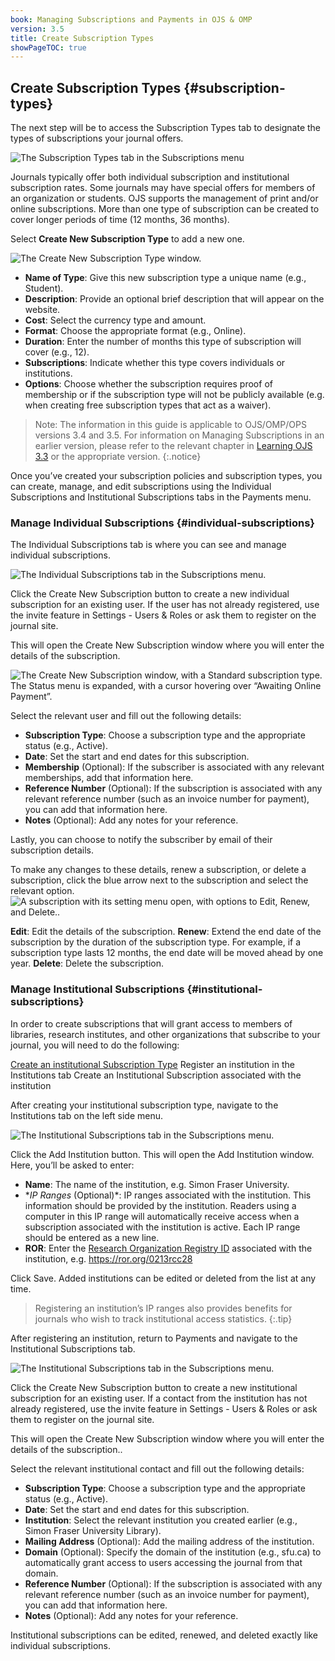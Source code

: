 ```yaml
---
book: Managing Subscriptions and Payments in OJS & OMP
version: 3.5
title: Create Subscription Types
showPageTOC: true
---
```


## Create Subscription Types {#subscription-types}

The next step will be to access the Subscription Types tab to designate the types of subscriptions your journal offers.

![The Subscription Types tab in the Subscriptions menu](./assets/subscription-types-3.5.png)

Journals typically offer both individual subscription and institutional subscription rates. Some journals may have special offers for members of an organization or students. OJS supports the management of print and/or online subscriptions. More than one type of subscription can be created to cover longer periods of time (12 months, 36 months).

Select **Create New Subscription Type** to add a new one.

![The Create New Subscription Type window.](./assets/subscription-types-create-3.5.png)

* **Name of Type**: Give this new subscription type a unique name (e.g., Student).
* **Description**: Provide an optional brief description that will appear on the website.
* **Cost**: Select the currency type and amount.
* **Format**: Choose the appropriate format (e.g., Online).
* **Duration**: Enter the number of months this type of subscription will cover (e.g., 12).
* **Subscriptions**: Indicate whether this type covers individuals or institutions.
* **Options**: Choose whether the subscription requires proof of membership or if the subscription type will not be publicly available (e.g. when creating free subscription types that act as a waiver).

>Note: The information in this guide is applicable to OJS/OMP/OPS versions 3.4 and 3.5. For information on Managing Subscriptions in an earlier version, please refer to the relevant chapter in [Learning OJS 3.3](https://docs.pkp.sfu.ca/learning-ojs/3.3/en/subscriptions) or the appropriate version.
{:.notice} 

Once you’ve created your subscription policies and subscription types, you can create, manage, and edit subscriptions using the Individual Subscriptions and Institutional Subscriptions tabs in the Payments menu.

### Manage Individual Subscriptions {#individual-subscriptions}

The Individual Subscriptions tab is where you can see and manage individual subscriptions.

![The Individual Subscriptions tab in the Subscriptions menu.](./assets/individual-tab-3.5.png)


Click the Create New Subscription button to create a new individual subscription for an existing user. If the user has not already registered, use the invite feature in Settings - Users & Roles or ask them to register on the journal site. 

This will open the Create New Subscription window where you will enter the details of the subscription.

![The Create New Subscription window, with a Standard subscription type. The Status menu is expanded, with a cursor hovering over “Awaiting Online Payment”.](./assets/new-individual-3.5.png)


Select the relevant user and fill out the following details:

* **Subscription Type**: Choose a subscription type and the appropriate status (e.g., Active).
* **Date**: Set the start and end dates for this subscription.
* **Membership** (Optional): If the subscriber is associated with any relevant memberships, add that information here.
* **Reference Number** (Optional): If the subscription is associated with any relevant reference number (such as an invoice number for payment), you can add that information here.
* **Notes** (Optional): Add any notes for your reference.

Lastly, you can choose to notify the subscriber by email of their subscription details.


To make any changes to these details, renew a subscription, or delete a subscription, click the blue arrow next to the subscription and select the relevant option.
![A subscription with its setting menu open, with options to Edit, Renew, and Delete..](./assets/subscription-edit-menu-3.5.png)

**Edit**: Edit the details of the subscription.
**Renew**: Extend the end date of the subscription by the duration of the subscription type. For example, if a subscription type lasts 12 months, the end date will be moved ahead by one year.
**Delete**: Delete the subscription.


### Manage Institutional Subscriptions {#institutional-subscriptions}

In order to create subscriptions that will grant access to members of libraries, research institutes, and other organizations that subscribe to your journal, you will need to do the following:

[Create an institutional Subscription Type](#subscription-types)
Register an institution in the Institutions tab
Create an Institutional Subscription associated with the institution

After creating your institutional subscription type, navigate to the Institutions tab on the left side menu.

![The Institutional Subscriptions tab in the Subscriptions menu.](./assets/institution-add-3.5.png)


Click the Add Institution button. This will open the Add Institution window. Here, you’ll be asked to enter:
* **Name**: The name of the institution, e.g. Simon Fraser University.
* **IP Ranges* (Optional)*: IP ranges associated with the institution. This information should be provided by the institution. Readers using a computer in this IP range will automatically receive access when a subscription associated with the institution is active. Each IP range should be entered as a new line.
* **ROR**: Enter the [Research Organization Registry ID](https://ror.org/) associated with the institution, e.g. https://ror.org/0213rcc28 

Click Save. Added institutions can be edited or deleted from the list at any time.

>Registering an institution’s IP ranges also provides benefits for journals who wish to track institutional access statistics.
{:.tip}


After registering an institution, return to Payments and navigate to the Institutional Subscriptions tab.

![The Institutional Subscriptions tab in the Subscriptions menu.](./assets/institutional-tab-3.5.png)

Click the Create New Subscription button to create a new institutional subscription for an existing user. If a contact from the institution has not already registered, use the invite feature in Settings - Users & Roles or ask them to register on the journal site.

This will open the Create New Subscription window where you will enter the details of the subscription..

Select the relevant institutional contact and fill out the following details:

* **Subscription Type**: Choose a subscription type and the appropriate status (e.g., Active).
* **Date**: Set the start and end dates for this subscription.
* **Institution**: Select the relevant institution you created earlier (e.g., Simon Fraser University Library).
* **Mailing Address** (Optional): Add the mailing address of the institution.
* **Domain** (Optional): Specify the domain of the institution (e.g., sfu.ca) to automatically grant access to users accessing the journal from that domain.
* **Reference Number** (Optional): If the subscription is associated with any relevant reference number (such as an invoice number for payment), you can add that information here.
* **Notes** (Optional): Add any notes for your reference.

Institutional subscriptions can be edited, renewed, and deleted exactly like individual subscriptions.

